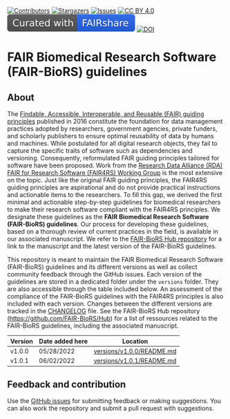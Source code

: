 [![Contributors][contributors-shield]][contributors-url]
[![Stargazers][stars-shield]][stars-url]
[![Issues][issues-shield]][issues-url]
[![CC BY 4.0][cc-by-shield]][cc-by]
[![Curated with FAIRshare][fairshare-shield]][fairshare-url]
[![DOI](https://zenodo.org/badge/DOI/10.5281/zenodo.6604538.svg)](https://doi.org/10.5281/zenodo.6604538)

[contributors-shield]: https://img.shields.io/github/contributors/FAIR-BioRS/Guidelines.svg?style=flat-square
[contributors-url]: https://github.com/FAIR-BioRS/Guidelines/graphs/contributors
[stars-shield]: https://img.shields.io/github/stars/FAIR-BioRS/Guidelines.svg?style=flat-square
[stars-url]: https://github.com/FAIR-BioRS/Guidelines/stargazers
[issues-shield]: https://img.shields.io/github/issues/FAIR-BioRS/Guidelines.svg?style=flat-square
[issues-url]: https://github.com/FAIR-BioRS/Guidelines/issues
[cc-by]: http://creativecommons.org/licenses/by/4.0/
[cc-by-image]: https://i.creativecommons.org/l/by/4.0/88x31.png
[cc-by-shield]: https://img.shields.io/badge/License-CC%20BY%204.0-lightgrey.svg
[fairshare-shield]: https://raw.githubusercontent.com/fairdataihub/FAIRshare/main/badge.svg
[fairshare-url]: https://fairdataihub.org/fairshare

# FAIR Biomedical Research Software (FAIR-BioRS) guidelines

## About
The [Findable, Accessible, Interoperable, and Reusable (FAIR) guiding principles](https://doi.org/10.1038/sdata.2016.18) published in 2016 constitute the foundation for data management practices adopted by researchers, government agencies, private funders, and scholarly publishers to ensure optimal reusability of data by humans and machines. While postulated for all digital research objects, they fail to capture the specific traits of software such as dependencies and versioning. Consequently, reformulated FAIR guiding principles tailored for software have been proposed. Work from the [Research Data Alliance (RDA) FAIR for Research Software (FAIR4RS) Working Group](https://doi.org/10.15497/RDA00065) is the most extensive on the topic. Just like the original FAIR guiding principles, the FAIR4RS guiding principles are aspirational and do not provide practical instructions and actionable items to the researchers. To fill this gap, we derived the first minimal and actionable step-by-step guidelines for biomedical researchers to make their research software compliant with the FAIR4RS principles. We designate these guidelines as the **FAIR Biomedical Research Software (FAIR-BioRS) guidelines**. Our process for developing these guidelines, based on a thorough review of current practices in the field, is available in our associated manuscript. We refer to the [FAIR-BioRS Hub repository](https://github.com/FAIR-BioRS/Hub) for a link to the manuscript and the latest version of the FAIR-BioRS guidelines.

This repository is meant to maintain the FAIR Biomedical Research Software (FAIR-BioRS) guidelines and its different versions as well as collect community feedback through the GitHub issues. Each version of the guidelines are stored in a dedicated folder under the `versions` folder. They are also accessible through the table included below. An assessment of the compliance of the FAIR-BioRS guidelines with the FAIR4RS principles is also included with each version. Changes between the different versions are tracked in the [CHANGELOG](https://github.com/FAIR-BioRS/Guidelines/blob/main/CHANGELOG.md) file. See the FAIR-BioRS Hub repository (https://github.com/FAIR-BioRS/Hub) for a list of ressources related to the FAIR-BioRS guidelines, including the associated manuscript.

<table>
<thead>
  <tr>
    <th> Version </th>
    <th> Date added here </th>
    <th> Location </th>
  </tr>
</thead>
<tbody>
  <tr>
    <td> v1.0.0 </td>
    <td> 05/28/2022 </td>
    <td> <a href="https://github.com/FAIR-BioRS/Guidelines/blob/main/versions/v1.0.0/README.md"> versions/v1.0.0/README.md </a> </td>
  </tr>
  
  <tr>
    <td> v1.0.1 </td>
    <td> 06/02/2022 </td>
    <td> <a href="https://github.com/FAIR-BioRS/Guidelines/blob/main/versions/v1.0.1/README.md"> versions/v1.0.1/README.md </a> </td>
  </tr>
  
</tbody>
</table>

## Feedback and contribution
Use the [GitHub issues](https://github.com/FAIR-BioRS/Guidelines/issues) for submitting feedback or making suggestions. You can also work the repository and submit a pull request with suggestions.

